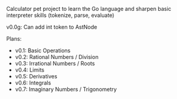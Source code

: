 Calculator pet project to learn the Go language and sharpen basic interpreter skills (tokenize, parse, evaluate)

v0.0g: Can add int token to AstNode

Plans:
 - v0.1: Basic Operations
 - v0.2: Rational Numbers / Division
 - v0.3: Irrational Numbers / Roots
 - v0.4: Limits
 - v0.5: Derivatives
 - v0.6: Integrals
 - v0.7: Imaginary Numbers / Trigonometry
